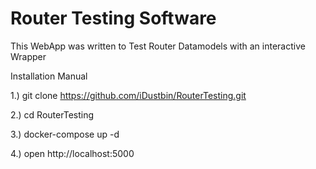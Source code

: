# Router Testing Software

This WebApp was written to Test Router Datamodels with an interactive Wrapper

Installation Manual

1.) git clone https://github.com/iDustbin/RouterTesting.git

2.) cd RouterTesting

3.) docker-compose up -d

4.) open http://localhost:5000